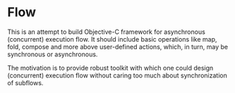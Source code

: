# Flow
This is an attempt to build Objective-C framework for asynchronous (concurrent) execution flow. 
It should include basic operations like map, fold, compose and more above user-defined actions, which, in turn, may be synchronous or asynchronous.

The motivation is to provide robust toolkit with which one could design (concurrent) execution flow without caring too much about synchronization of subflows.
